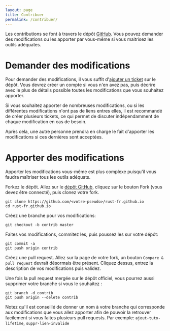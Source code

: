```yaml
---
layout: page
title: Contribuer
permalink: /contribuer/
---
```


Les contributions se font à travers le dépôt [GitHub][rust-fr-github]. Vous
pouvez demander des modifications ou les apporter par vous-même si vous
maitrisez les outils adéquates.

# Demander des modifications

Pour demander des modifications, il vous suffit
d'[ajouter un ticket][rust-fr-ticket] sur le dépôt. Vous devrez créer un compte
si vous n'en avez pas, puis décrire avec le plus de détails possible toutes les
modifications que vous souhaitez apporter.

Si vous souhaitez apporter de nombreuses modifications, ou si les différentes
modifications n'ont pas de liens entres elles, il est recommandé de créer
plusieurs tickets, ce qui permet de discuter indépendamment de chaque
modification en cas de besoin.

Après cela, une autre personne prendra en charge le fait d'apporter les
modifications si ces dernières sont acceptées.

# Apporter des modifications

Apporter les modifications vous-même est plus complexe puisqu'il vous faudra
maîtriser tous les outils adéquats.

Forkez le dépôt. Allez sur le [dépôt GitHub][rust-fr-github],
cliquez sur le bouton Fork (vous devez être connecté), puis clonez votre
fork.

    git clone https://github.com/<votre-pseudo>/rust-fr.github.io
    cd rust-fr.github.io

Créez une branche pour vos modifications:

    git checkout -b contrib master

Faites vos modifications, commitez les, puis poussez les sur votre dépôt:

    git commit -a
    git push origin contrib

Créez une pull request. Allez sur la page de votre fork, un bouton `Compare &
pull request` devrait désormais être présent. Cliquez dessus, entrez la
description de vos modifications puis validez.

Une fois la pull request mergée sur le dépôt officiel, vous pourrez aussi
supprimer votre branche si vous le souhaitez :

    git branch -d contrib
    git push origin --delete contrib

Notez qu'il est conseillé de donner un nom à votre branche qui corresponde aux
modifications que vous allez apporter afin de pouvoir la retrouver facilement
si vous faites plusieurs pull requests. Par exemple: `ajout-tuto-lifetime`,
`suppr-lien-invalide`


[rust-fr-github]: https://github.com/rust-fr/rust-fr.github.io "Dépôt GitHub Rust-FR"
[rust-fr-ticket]: https://github.com/rust-fr/rust-fr.github.io/issues/new "Dépôt GitHub Rust-FR - Ajouter un ticket"
[rust-install]: https://www.rust-lang.org/install.html "Installer rust (en)"